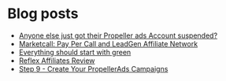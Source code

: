 # Blog posts
<!-- BLOG-POST-LIST:START -->
- [Anyone else just got their Propeller ads Account suspended?](https://afflift.com/f/threads/anyone-else-just-got-their-propeller-ads-account-suspended.10309/)
- [Marketcall: Pay Per Call and LeadGen Affiliate Network](https://afflift.com/f/threads/marketcall-pay-per-call-and-leadgen-affiliate-network.5645/)
- [Everything should start with green](https://afflift.com/f/threads/everything-should-start-with-green.10253/)
- [Reflex Affiliates Review](https://afflift.com/f/threads/reflex-affiliates-review.10297/)
- [Step 9 - Create Your PropellerAds Campaigns](https://afflift.com/f/threads/step-9-create-your-propellerads-campaigns.7480/)
<!-- BLOG-POST-LIST:END -->
